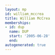 ```yaml
---
layout: mp
id: william_mccrea
title: William McCrea
memberships:
- id: dup
  name: DUP
  start: '2005-06-28'
  end: 
autogenerated: true
---
```

